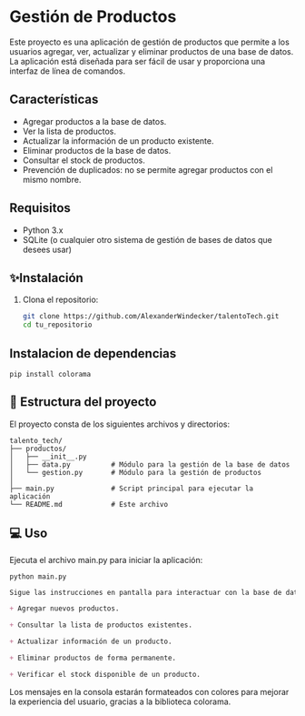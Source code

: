 # **Gestión de Productos**

Este proyecto es una aplicación de gestión de productos que permite a los usuarios agregar, ver, actualizar y eliminar productos de una base de datos. La aplicación está diseñada para ser fácil de usar y proporciona una interfaz de línea de comandos.

## Características

- Agregar productos a la base de datos.
- Ver la lista de productos.
- Actualizar la información de un producto existente.
- Eliminar productos de la base de datos.
- Consultar el stock de productos.
- Prevención de duplicados: no se permite agregar productos con el mismo nombre.

## Requisitos

- Python 3.x
- SQLite (o cualquier otro sistema de gestión de bases de datos que desees usar)

## ✨Instalación

1. Clona el repositorio:

   ```bash
   git clone https://github.com/AlexanderWindecker/talentoTech.git
   cd tu_repositorio
   ```

## Instalacion de dependencias

```text
pip install colorama
```

## 📂 Estructura del proyecto

El proyecto consta de los siguientes archivos y directorios:

```text
talento_tech/
├── productos/
│   ├── __init__.py
│   ├── data.py          # Módulo para la gestión de la base de datos
│   └── gestion.py       # Módulo para la gestión de productos
│
├── main.py              # Script principal para ejecutar la aplicación
└── README.md            # Este archivo
```

## 💻 Uso

Ejecuta el archivo main.py para iniciar la aplicación:

```text
python main.py
```

```markdown
Sigue las instrucciones en pantalla para interactuar con la base de datos. Puedes:

+ Agregar nuevos productos.

+ Consultar la lista de productos existentes.

+ Actualizar información de un producto.

+ Eliminar productos de forma permanente.

+ Verificar el stock disponible de un producto.
```

Los mensajes en la consola estarán formateados con colores para mejorar la experiencia del usuario, gracias a la biblioteca colorama.
